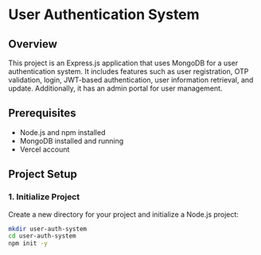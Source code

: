 # User Authentication System

## Overview
This project is an Express.js application that uses MongoDB for a user authentication system. It includes features such as user registration, OTP validation, login, JWT-based authentication, user information retrieval, and update. Additionally, it has an admin portal for user management.

## Prerequisites
- Node.js and npm installed
- MongoDB installed and running
- Vercel account

## Project Setup

### 1. Initialize Project
Create a new directory for your project and initialize a Node.js project:
```sh
mkdir user-auth-system
cd user-auth-system
npm init -y
